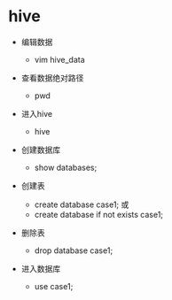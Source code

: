# hive

- 编辑数据
  - vim hive_data
- 查看数据绝对路径
  - pwd
- 进入hive
  - hive
- 创建数据库
  - show databases;
- 创建表
  - create database case1; 或
  -  create database if not exists case1;

- 删除表
  - drop database case1;

- 进入数据库
  - use case1;